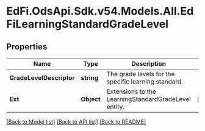 # EdFi.OdsApi.Sdk.v54.Models.All.EdFiLearningStandardGradeLevel

## Properties

Name | Type | Description | Notes
------------ | ------------- | ------------- | -------------
**GradeLevelDescriptor** | **string** | The grade levels for the specific learning standard. | 
**Ext** | **Object** | Extensions to the LearningStandardGradeLevel entity. | [optional] 

[[Back to Model list]](../README.md#documentation-for-models) [[Back to API list]](../README.md#documentation-for-api-endpoints) [[Back to README]](../README.md)

